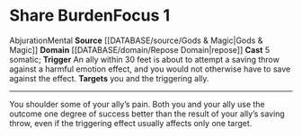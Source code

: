 ﻿---
actions: '[reaction]'
area: null
bloodline: null
component:
- Somatic
cost: null
deity: null
domain:
- '[[DATABASE/domain/Repose Domain|Repose]]'
duration: null
element: null
heighten: null
heighten_level: '1'
id: '612'
lesson: null
level: '1'
mystery: null
name: Share Burden
patron_theme: null
range: null
rarity: Common
requirement: null
rus_type_level: null
saving_throw: null
school: Abjuration
source: '[[DATABASE/source/Gods & Magic|Gods & Magic]]'
target: you and the triggering ally.
tradition: null
trait:
- '[[DATABASE/trait/Abjuration|Abjuration]]'
- '[[DATABASE/trait/Mental|Mental]]'
trigger: An ally within 30 feet is about to attempt a saving throw against a harmful
  [[DATABASE/trait/Emotion|emotion]] effect, and you would not otherwise have to saveagainst
  the effect.
type: Focus

---
# Share Burden<span class="item-type">Focus 1</span>

<span class="item-trait">Abjuration</span><span class="item-trait">Mental</span>
**Source** [[DATABASE/source/Gods & Magic|Gods & Magic]] 
**Domain** [[DATABASE/domain/Repose Domain|repose]]
**Cast** <span class="action-icon">5</span> somatic; **Trigger** An ally within 30 feet is about to attempt a saving throw against a harmful emotion effect, and you would not otherwise have to save against the effect.
**Targets** you and the triggering ally.

---
You shoulder some of your ally’s pain. Both you and your ally use the outcome one degree of success better than the result of your ally’s saving throw, even if the triggering effect usually affects only one target.